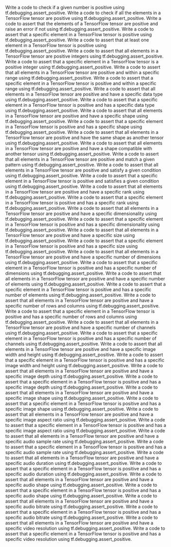 Write a code to check if a given number is positive using tf.debugging.assert_positive.
Write a code to check if all the elements in a TensorFlow tensor are positive using tf.debugging.assert_positive.
Write a code to assert that the elements of a TensorFlow tensor are positive and raise an error if not using tf.debugging.assert_positive.
Write a code to assert that a specific element in a TensorFlow tensor is positive using tf.debugging.assert_positive.
Write a code to assert that at least one element in a TensorFlow tensor is positive using tf.debugging.assert_positive.
Write a code to assert that all elements in a TensorFlow tensor are positive integers using tf.debugging.assert_positive.
Write a code to assert that a specific element in a TensorFlow tensor is a positive integer using tf.debugging.assert_positive.
Write a code to assert that all elements in a TensorFlow tensor are positive and within a specific range using tf.debugging.assert_positive.
Write a code to assert that a specific element in a TensorFlow tensor is positive and within a specific range using tf.debugging.assert_positive.
Write a code to assert that all elements in a TensorFlow tensor are positive and have a specific data type using tf.debugging.assert_positive.
Write a code to assert that a specific element in a TensorFlow tensor is positive and has a specific data type using tf.debugging.assert_positive.
Write a code to assert that all elements in a TensorFlow tensor are positive and have a specific shape using tf.debugging.assert_positive.
Write a code to assert that a specific element in a TensorFlow tensor is positive and has a specific shape using tf.debugging.assert_positive.
Write a code to assert that all elements in a TensorFlow tensor are positive and have the same shape as another tensor using tf.debugging.assert_positive.
Write a code to assert that all elements in a TensorFlow tensor are positive and have a shape compatible with another tensor using tf.debugging.assert_positive.
Write a code to assert that all elements in a TensorFlow tensor are positive and match a given pattern using tf.debugging.assert_positive.
Write a code to assert that all elements in a TensorFlow tensor are positive and satisfy a given condition using tf.debugging.assert_positive.
Write a code to assert that a specific element in a TensorFlow tensor is positive and satisfies a given condition using tf.debugging.assert_positive.
Write a code to assert that all elements in a TensorFlow tensor are positive and have a specific rank using tf.debugging.assert_positive.
Write a code to assert that a specific element in a TensorFlow tensor is positive and has a specific rank using tf.debugging.assert_positive.
Write a code to assert that all elements in a TensorFlow tensor are positive and have a specific dimensionality using tf.debugging.assert_positive.
Write a code to assert that a specific element in a TensorFlow tensor is positive and has a specific dimensionality using tf.debugging.assert_positive.
Write a code to assert that all elements in a TensorFlow tensor are positive and have a specific size using tf.debugging.assert_positive.
Write a code to assert that a specific element in a TensorFlow tensor is positive and has a specific size using tf.debugging.assert_positive.
Write a code to assert that all elements in a TensorFlow tensor are positive and have a specific number of dimensions using tf.debugging.assert_positive.
Write a code to assert that a specific element in a TensorFlow tensor is positive and has a specific number of dimensions using tf.debugging.assert_positive.
Write a code to assert that all elements in a TensorFlow tensor are positive and have a specific number of elements using tf.debugging.assert_positive.
Write a code to assert that a specific element in a TensorFlow tensor is positive and has a specific number of elements using tf.debugging.assert_positive.
Write a code to assert that all elements in a TensorFlow tensor are positive and have a specific number of rows and columns using tf.debugging.assert_positive.
Write a code to assert that a specific element in a TensorFlow tensor is positive and has a specific number of rows and columns using tf.debugging.assert_positive.
Write a code to assert that all elements in a TensorFlow tensor are positive and have a specific number of channels using tf.debugging.assert_positive.
Write a code to assert that a specific element in a TensorFlow tensor is positive and has a specific number of channels using tf.debugging.assert_positive.
Write a code to assert that all elements in a TensorFlow tensor are positive and have a specific image width and height using tf.debugging.assert_positive.
Write a code to assert that a specific element in a TensorFlow tensor is positive and has a specific image width and height using tf.debugging.assert_positive.
Write a code to assert that all elements in a TensorFlow tensor are positive and have a specific image depth using tf.debugging.assert_positive.
Write a code to assert that a specific element in a TensorFlow tensor is positive and has a specific image depth using tf.debugging.assert_positive.
Write a code to assert that all elements in a TensorFlow tensor are positive and have a specific image shape using tf.debugging.assert_positive.
Write a code to assert that a specific element in a TensorFlow tensor is positive and has a specific image shape using tf.debugging.assert_positive.
Write a code to assert that all elements in a TensorFlow tensor are positive and have a specific image aspect ratio using tf.debugging.assert_positive.
Write a code to assert that a specific element in a TensorFlow tensor is positive and has a specific image aspect ratio using tf.debugging.assert_positive.
Write a code to assert that all elements in a TensorFlow tensor are positive and have a specific audio sample rate using tf.debugging.assert_positive.
Write a code to assert that a specific element in a TensorFlow tensor is positive and has a specific audio sample rate using tf.debugging.assert_positive.
Write a code to assert that all elements in a TensorFlow tensor are positive and have a specific audio duration using tf.debugging.assert_positive.
Write a code to assert that a specific element in a TensorFlow tensor is positive and has a specific audio duration using tf.debugging.assert_positive.
Write a code to assert that all elements in a TensorFlow tensor are positive and have a specific audio shape using tf.debugging.assert_positive.
Write a code to assert that a specific element in a TensorFlow tensor is positive and has a specific audio shape using tf.debugging.assert_positive.
Write a code to assert that all elements in a TensorFlow tensor are positive and have a specific audio bitrate using tf.debugging.assert_positive.
Write a code to assert that a specific element in a TensorFlow tensor is positive and has a specific audio bitrate using tf.debugging.assert_positive.
Write a code to assert that all elements in a TensorFlow tensor are positive and have a specific video resolution using tf.debugging.assert_positive.
Write a code to assert that a specific element in a TensorFlow tensor is positive and has a specific video resolution using tf.debugging.assert_positive.